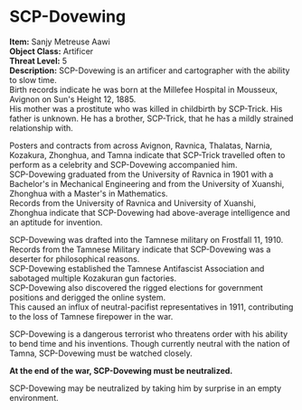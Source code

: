 # **SCP-Dovewing**
**Item:** Sanjy Metreuse Aawi\
**Object Class:** Artificer\
**Threat Level:** 5\
**Description:** SCP-Dovewing is an artificer and cartographer with the ability to slow time.\
Birth records indicate he was born at the Millefee Hospital in Mousseux, Avignon on Sun's Height 12, 1885.\
His mother was a prostitute who was killed in childbirth by SCP-Trick. His father is unknown. He has a brother, SCP-Trick, that he has a mildly strained relationship with.

Posters and contracts from across Avignon, Ravnica, Thalatas, Narnia, Kozakura, Zhonghua, and Tamna indicate that SCP-Trick travelled often to perform as a celebrity and SCP-Dovewing accompanied him.\
SCP-Dovewing graduated from the University of Ravnica in 1901 with a Bachelor's in Mechanical Engineering and from the University of Xuanshi, Zhonghua with a Master's in Mathematics.\
Records from the University of Ravnica and University of Xuanshi, Zhonghua indicate that SCP-Dovewing had above-average intelligence and an aptitude for invention.

SCP-Dovewing was drafted into the Tamnese military on Frostfall 11, 1910.\
Records from the Tamnese Military indicate that SCP-Dovewing was a deserter for philosophical reasons.\
SCP-Dovewing established the Tamnese Antifascist Association and sabotaged multiple Kozakuran gun factories. \
SCP-Dovewing also discovered the rigged elections for government positions and derigged the online system.\
This caused an influx of neutral-pacifist representatives in 1911, contributing to the loss of Tamnese firepower in the war.

SCP-Dovewing is a dangerous terrorist who threatens order with his ability to bend time and his inventions. Though currently neutral with the nation of Tamna, SCP-Dovewing must be watched closely.

**At the end of the war, SCP-Dovewing must be neutralized.**

SCP-Dovewing may be neutralized by taking him by surprise in an empty environment.
